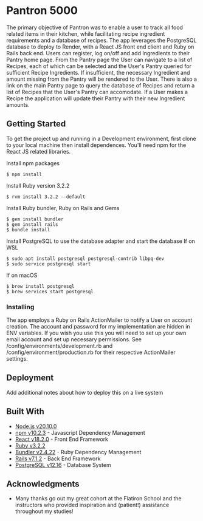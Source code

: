 # Pantron 5000

The primary objective of Pantron was to enable a user to track all food related items in their kitchen, while facilitating recipe ingredient requirements and a database of recipes. The app leverages the PostgreSQL database to deploy to Render, with a React JS front end client and Ruby on Rails back end. Users can register, log on/off and add Ingredients to their Pantry home page. From the Pantry page the User can navigate to a list of Recipes, each of which can be selected and the User's Pantry queried for sufficient Recipe Ingredients. If insufficient, the necessary Ingredient and amount missing from the Pantry will be rendered to the User. There is also a link on the main Pantry page to query the database of Recipes and return a list of Recipes that the User's Pantry can accomodate. If a User makes a Recipe the application will update their Pantry with their new Ingredient amounts. 

## Getting Started

To get the project up and running in a Development environment, first clone to your local machine then install dependences. You'll need npm for the React JS related libraries. 

Install npm packages

`$ npm install`

Install Ruby version 3.2.2

`$ rvm install 3.2.2 --default`

Install Ruby bundler, Ruby on Rails and Gems

```
$ gem install bundler
$ gem install rails
$ bundle install
```

Install PostgreSQL to use the database adapter and start the database
If on WSL
```
$ sudo apt install postgresql postgresql-contrib libpq-dev
$ sudo service postgresql start
```

If on macOS
```
$ brew install postgresql
$ brew services start postgresql
```

### Installing

The app employs a Ruby on Rails ActionMailer to notify a User on account creation. The account and password for my implementation are hidden in ENV variables. If you wish you use this you will need to set up your own email account and set up necessary permissions. See /config/environments/development.rb and /config/environment/production.rb for their respective ActionMailer settings. 


## Deployment

Add additional notes about how to deploy this on a live system

## Built With

* [Node.js v20.10.0](https://nodejs.org/en)
* [npm v10.2.3](https://www.npmjs.com/) - Javascript Dependency Management
* [React v18.2.0](https://react.dev/) - Front End Framework
* [Ruby v3.2.2](https://www.ruby-lang.org/en/)
* [Bundler v2.4.22](https://bundler.io/) - Ruby Dependency Management
* [Rails v7.1.2](https://rubyonrails.org/) - Back End Framework
* [PostgreSQL v12.16](https://www.postgresql.org/) - Database System

## Acknowledgments

* Many thanks go out my great cohort at the Flatiron School and the instructors who provided inspiration and (patient!) assistance throughout my studies!
